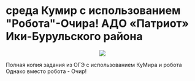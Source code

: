 # среда Кумир с использованием "Робота"-Очира! АДО «Патриот» Ики-Бурульского района
<p align='center'><img src='https://imgur.com/a/nup2rpa'/></p>
Полная копия задания из ОГЭ с использованием КуМира и робота
Однако вместо робота - Очир!

